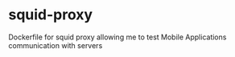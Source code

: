 # squid-proxy
Dockerfile for squid proxy allowing me to test Mobile Applications communication with servers
